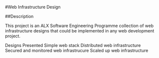 #Web Infrastructure Design

##Description

This project is an ALX Software Engineering Programme collection of web infrastructure designs that could be implemented in any web development project.

Designs Presented
Simple web stack
Distributed web infrastructure
Secured and monitored web infrastrucure
Scaled up web infrastructure
